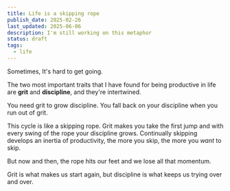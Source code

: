 ```yaml
---
title: Life is a skipping rope
publish_date: 2025-02-26
last_updated: 2025-06-06
description: I'm still working on this metaphor
status: draft
tags:
  - life
---
```


Sometimes, It's hard to get going. 

The two most important traits that I have found for being productive in life are **grit** and **discipline**, and they're intertwined.

You need grit to grow discipline. You fall back on your discipline when you run out of grit. 

This cycle is like a skipping rope. Grit makes you take the first jump and with every swing of the rope your discipline grows. Continually skipping develops an inertia of productivity, the more you skip, the more you _want_ to skip.

But now and then, the rope hits our feet and we lose all that momentum. 

Grit is what makes us start again, but discipline is what keeps us trying over and over.